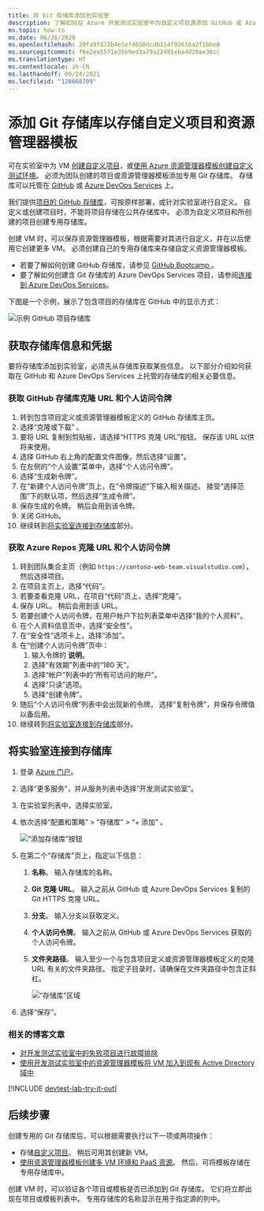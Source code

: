 ```yaml
---
title: 将 Git 存储库添加到实验室
description: 了解如何在 Azure 开发测试实验室中为自定义项目源添加 GitHub 或 Azure DevOps Services Git 存储库。
ms.topic: how-to
ms.date: 06/26/2020
ms.openlocfilehash: 20fa9f872b4e1ef4650dcdb114f92616a2f1bbe0
ms.sourcegitcommit: f6e2ea5571e35b9ed3a79a22485eba4d20ae36cc
ms.translationtype: HT
ms.contentlocale: zh-CN
ms.lasthandoff: 09/24/2021
ms.locfileid: "128668709"
---
```

# <a name="add-a-git-repository-to-store-custom-artifacts-and-resource-manager-templates"></a>添加 Git 存储库以存储自定义项目和资源管理器模板

可在实验室中为 VM [创建自定义项目](devtest-lab-artifact-author.md)，或[使用 Azure 资源管理器模板创建自定义测试环境](devtest-lab-create-environment-from-arm.md)。 必须为团队创建的项目或资源管理器模板添加专用 Git 存储库。 存储库可以托管在 [GitHub](https://github.com) 或 [Azure DevOps Services](https://visualstudio.com) 上。

我们提供[项目的 GitHub 存储库](https://github.com/Azure/azure-devtestlab/tree/master/Artifacts)，可按原样部署，或针对实验室进行自定义。 自定义或创建项目时，不能将项目存储在公共存储库中。 必须为自定义项目和所创建的项目创建专用存储库。 

创建 VM 时，可以保存资源管理器模板，根据需要对其进行自定义，并在以后使用它创建更多 VM。 必须创建自己的专用存储库来存储自定义资源管理器模板。  

* 若要了解如何创建 GitHub 存储库，请参见 [GitHub Bootcamp ](https://help.github.com/categories/bootcamp/)。
* 要了解如何创建含 Git 存储库的 Azure DevOps Services 项目，请参阅[连接到 Azure DevOps Services](https://azure.microsoft.com/services/devops/)。

下图是一个示例，展示了包含项目的存储库在 GitHub 中的显示方式：  

![示例 GitHub 项目存储库](./media/devtest-lab-add-repo/devtestlab-github-artifact-repo-home.png)

## <a name="get-the-repository-information-and-credentials"></a>获取存储库信息和凭据
要将存储库添加到实验室，必须先从存储库获取某些信息。 以下部分介绍如何获取在 GitHub 和 Azure DevOps Services 上托管的存储库的相关必要信息。

### <a name="get-the-github-repository-clone-url-and-personal-access-token"></a>获取 GitHub 存储库克隆 URL 和个人访问令牌

1. 转到包含项目定义或资源管理器模板定义的 GitHub 存储库主页。
2. 选择“克隆或下载”  。
3. 要将 URL 复制到剪贴板，请选择“HTTPS 克隆 URL”按钮。 保存该 URL 以供将来使用。
4. 选择 GitHub 右上角的配置文件图像，然后选择“设置”。
5. 在左侧的“个人设置”菜单中，选择“个人访问令牌”。
6. 选择“生成新令牌”。
7. 在“新建个人访问令牌”页上，在“令牌描述”下输入相关描述。 接受“选择范围”下的默认项，然后选择“生成令牌”。
8. 保存生成的令牌。 稍后会用到该令牌。
9. 关闭 GitHub。   
10. 继续转到[将实验室连接到存储库](#connect-your-lab-to-the-repository)部分。

### <a name="get-the-azure-repos-clone-url-and-personal-access-token"></a>获取 Azure Repos 克隆 URL 和个人访问令牌

1. 转到团队集合主页（例如 `https://contoso-web-team.visualstudio.com`），然后选择项目。
2. 在项目主页上，选择“代码”。
3. 若要查看克隆 URL，在项目“代码”页上，选择“克隆”。
4. 保存 URL。 稍后会用到该 URL。
5. 若要创建个人访问令牌，在用户帐户下拉列表菜单中选择“我的个人资料”。
6. 在个人资料信息页中，选择“安全性”。
7. 在“安全性”选项卡上，选择“添加”。
8. 在“创建个人访问令牌”页中：
   1. 输入令牌的 **说明**。
   2. 选择“有效期”列表中的“180 天”。
   3. 选择“帐户”列表中的“所有可访问的帐户”。
   4. 选择“只读”选项。
   5. 选择“创建令牌”。
9. 随后“个人访问令牌”列表中会出现新的令牌。 选择“复制令牌”，并保存令牌值以备后用。
10. 继续转到[将实验室连接到存储库](#connect-your-lab-to-the-repository)部分。

## <a name="connect-your-lab-to-the-repository"></a>将实验室连接到存储库
1. 登录 [Azure 门户](https://go.microsoft.com/fwlink/p/?LinkID=525040)。
2. 选择“更多服务”，并从服务列表中选择“开发测试实验室”。
3. 在实验室列表中，选择实验室。 
4. 依次选择“配置和策略” > “存储库” > “+ 添加”  。

    ![“添加存储库”按钮](./media/devtest-lab-add-repo/devtestlab-add-repo.png)
5. 在第二个“存储库”页上，指定以下信息：
   1. **名称**。 输入存储库的名称。
   2. **Git 克隆 URL**。 输入之前从 GitHub 或 Azure DevOps Services 复制的 Git HTTPS 克隆 URL。
   3. **分支**。 输入分支以获取定义。
   4. **个人访问令牌**。 输入之前从 GitHub 或 Azure DevOps Services 获取的个人访问令牌。
   5. **文件夹路径**。 输入至少一个与包含项目定义或资源管理器模板定义的克隆 URL 有关的文件夹路径。 指定子目录时，请确保在文件夹路径中包含正斜杠。

      ![“存储库”区域](./media/devtest-lab-add-repo/devtestlab-repo-blade.png)
6. 选择“保存”。

### <a name="related-blog-posts"></a>相关的博客文章
* [对开发测试实验室中的失败项目进行故障排除](devtest-lab-troubleshoot-artifact-failure.md)
* [使用开发测试实验室中的资源管理器模板将 VM 加入到现有 Active Directory 域中](https://www.visualstudiogeeks.com/blog/DevOps/Join-a-VM-to-existing-AD-domain-using-ARM-template-AzureDevTestLabs)

[!INCLUDE [devtest-lab-try-it-out](../../includes/devtest-lab-try-it-out.md)]

## <a name="next-steps"></a>后续步骤
创建专用的 Git 存储库后，可以根据需要执行以下一项或两项操作：
* 存储[自定义项目](devtest-lab-artifact-author.md)。 稍后可用其创建新 VM。
* [使用资源管理器模板创建多 VM 环境和 PaaS 资源](devtest-lab-create-environment-from-arm.md)。 然后，可将模板存储在专用存储库中。

创建 VM 时，可以验证各个项目或模板是否已添加到 Git 存储库。 它们将立即出现在项目或模板列表中。 专用存储库的名称显示在用于指定源的列中。 
